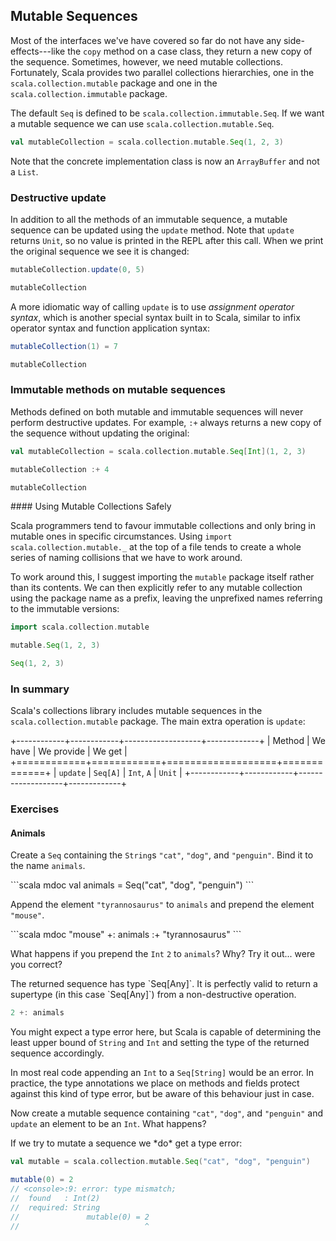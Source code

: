 ## Mutable Sequences

Most of the interfaces we've have covered so far do not have any side-effects---like the `copy` method on a case class, they return a new copy of the sequence. Sometimes, however, we need mutable collections. Fortunately, Scala provides two parallel collections hierarchies, one in the `scala.collection.mutable` package and one in the `scala.collection.immutable` package.

The default `Seq` is defined to be `scala.collection.immutable.Seq`. If we want a mutable sequence we can use `scala.collection.mutable.Seq`.

```scala mdoc
val mutableCollection = scala.collection.mutable.Seq(1, 2, 3)
```

Note that the concrete implementation class is now an `ArrayBuffer` and not a `List`.

### Destructive update

In addition to all the methods of an immutable sequence, a mutable sequence can be updated using the `update` method. Note that `update` returns `Unit`, so no value is printed in the REPL after this call. When we print the original sequence we see it is changed:

```scala mdoc:silent
mutableCollection.update(0, 5)
```

```scala mdoc
mutableCollection
```

A more idiomatic way of calling `update` is to use _assignment operator syntax_, which is another special syntax built in to Scala, similar to infix operator syntax and function application syntax:

```scala mdoc:silent
mutableCollection(1) = 7
```

```scala mdoc
mutableCollection
```

### Immutable methods on mutable sequences

Methods defined on both mutable and immutable sequences will never perform destructive updates. For example, `:+` always returns a new copy of the sequence without updating the original:

```scala mdoc
val mutableCollection = scala.collection.mutable.Seq[Int](1, 2, 3)

mutableCollection :+ 4

mutableCollection
```

<div class="callout callout-info">
#### Using Mutable Collections Safely

Scala programmers tend to favour immutable collections and only bring in mutable ones in specific circumstances. Using `import scala.collection.mutable._` at the top of a file tends to create a whole series of naming collisions that we have to work around.

To work around this, I suggest importing the `mutable` package itself rather than its contents. We can then explicitly refer to any mutable collection using the package name as a prefix, leaving the unprefixed names referring to the immutable versions:

```scala mdoc:silent
import scala.collection.mutable
```

```scala mdoc
mutable.Seq(1, 2, 3)

Seq(1, 2, 3)
```

</div>

### In summary

Scala's collections library includes mutable sequences in the `scala.collection.mutable` package. The main extra operation is `update`:

+------------+------------+-------------------+-------------+
| Method | We have | We provide | We get |
+============+============+===================+=============+
| `update` | `Seq[A]` | `Int`, `A` | `Unit` |
+------------+------------+-------------------+-------------+

### Exercises

#### Animals

Create a `Seq` containing the `String`s `"cat"`, `"dog"`, and `"penguin"`. Bind it to the name `animals`.

<div class="solution">
```scala mdoc
val animals = Seq("cat", "dog", "penguin")
```
</div>

Append the element `"tyrannosaurus"` to `animals` and prepend the element `"mouse"`.

<div class="solution">
```scala mdoc
"mouse" +: animals :+ "tyrannosaurus"
```
</div>

What happens if you prepend the `Int` `2` to `animals`? Why? Try it out... were you correct?

<div class="solution">
The returned sequence has type `Seq[Any]`.  It is perfectly valid to return a supertype (in this case `Seq[Any]`) from a non-destructive operation.

```scala
2 +: animals
```

You might expect a type error here, but Scala is capable of determining the least upper bound of `String` and `Int` and setting the type of the returned sequence accordingly.

In most real code appending an `Int` to a `Seq[String]` would be an error. In practice, the type annotations we place on methods and fields protect against this kind of type error, but be aware of this behaviour just in case.

</div>

Now create a mutable sequence containing `"cat"`, `"dog"`, and `"penguin"` and `update` an element to be an `Int`. What happens?

<div class="solution">
If we try to mutate a sequence we *do* get a type error:

```scala mdoc
val mutable = scala.collection.mutable.Seq("cat", "dog", "penguin")
```

```scala mdoc:silent:fail
mutable(0) = 2
// <console>:9: error: type mismatch;
//  found   : Int(2)
//  required: String
//               mutable(0) = 2
//                            ^
```

</div>
